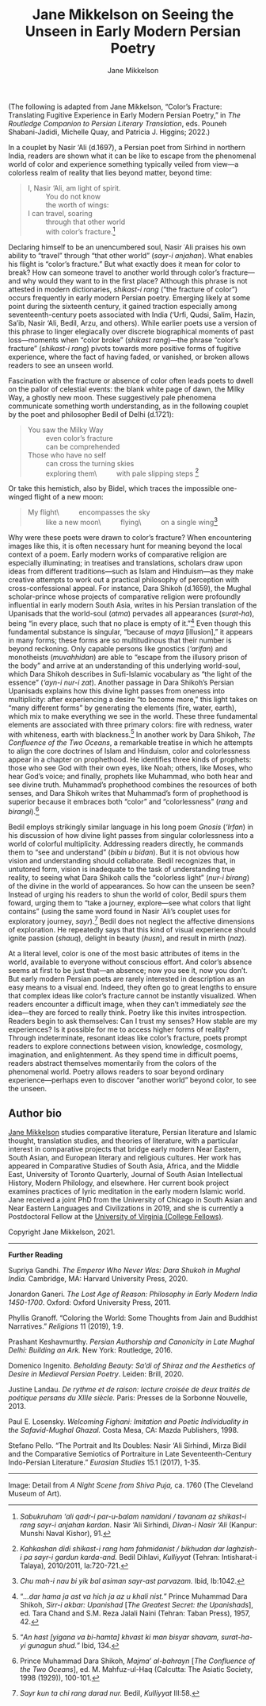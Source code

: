 ﻿---
layout: post
title: Jane Mikkelson on Seeing the Unseen in Early Modern Persian Poetry
author: Jane Mikkelson
categories: contributions
tags: [contributions]
image: mikkelson.jpg 
---

(The following is adapted from Jane Mikkelson, “Color’s Fracture: Translating Fugitive Experience in Early Modern Persian Poetry,” in *The Routledge Companion to Persian Literary Translation*, eds. Pouneh Shabani-Jadidi, Michelle Quay, and Patricia J. Higgins; 2022.)


In a couplet by Nasir ‘Ali (d.1697), a Persian poet from Sirhind in northern India, readers are shown what it can be like to escape from the phenomenal world of color and experience something typically veiled from view—a colorless realm of reality that lies beyond matter, beyond time: 


> I, Nasir ‘Ali, am light of spirit.\
> &emsp; &emsp; You do not know\
> &emsp; &emsp; the worth of wings:\
> I can travel, soaring\
> &emsp; &emsp; through that other world\
> &emsp; &emsp; with color’s fracture.[^1]


Declaring himself to be an unencumbered soul, Nasir ʿAli praises his own ability to “travel” through “that other world” (*sayr-i anjahan*). What enables his flight is “color’s fracture.” But what exactly does it mean for color to break? How can someone travel to another world through color’s fracture—and why would they want to in the first place? Although this phrase is not attested in modern dictionaries, *shikast-i rang* (“the fracture of color”) occurs frequently in early modern Persian poetry. Emerging likely at some point during the sixteenth century, it gained traction especially among seventeenth-century poets associated with India (‘Urfi, Qudsi, Salim, Hazin, Sa’ib, Nasir ‘Ali, Bedil, Arzu, and others). While earlier poets use a version of this phrase to linger elegiacally over discrete biographical moments of past loss—moments when “color broke” (*shikast rang*)—the phrase “color’s fracture” (*shikast-i rang*) pivots towards more positive forms of fugitive experience, where the fact of having faded, or vanished, or broken allows readers to see an unseen world. 


Fascination with the fracture or absence of color often leads poets to dwell on the pallor of celestial events: the blank white page of dawn, the Milky Way, a ghostly new moon. These suggestively pale phenomena communicate something worth understanding, as in the following couplet by the poet and philosopher Bedil of Delhi (d.1721):


> You saw the Milky Way\
> &emsp; &emsp; even color’s fracture\
> &emsp; &emsp; can be comprehended\
> Those who have no self\
> &emsp; &emsp; can cross the turning skies\
> &emsp; &emsp; exploring them\ 
> &emsp; &emsp; with pale slipping steps [^2]		


Or take this hemistich, also by Bidel, which traces the impossible one-winged flight of a new moon:


> My flight\ 
> &emsp; &emsp; encompasses the sky\
> &emsp; &emsp; like a new moon\ 
> &emsp; &emsp; flying\ 
> &emsp; &emsp; on a single wing[^3]


Why were these poets were drawn to color’s fracture? When encountering images like this, it is often necessary hunt for meaning beyond the local context of a poem. Early modern works of comparative religion are especially illuminating; in treatises and translations, scholars draw upon ideas from different traditions—such as Islam and Hinduism—as they make creative attempts to work out a practical philosophy of perception with cross-confessional appeal. For instance, Dara Shikoh (d.1659), the Mughal scholar-prince whose projects of comparative religion were profoundly influential in early modern South Asia, writes in his Persian translation of the Upanisads that the world-soul (*atma*) pervades all appearances (*surat-ha*), being “in every place, such that no place is empty of it.”[^4]  Even though this fundamental substance is singular, “because of *maya* [illusion],” it appears in many forms; these forms are so multitudinous that their number is beyond reckoning. Only capable persons like gnostics (*‘arifan*) and monotheists (*muvahhidan*) are able to “escape from the illusory prison of the body” and arrive at an understanding of this underlying world-soul, which Dara Shikoh describes in Sufi-Islamic vocabulary as “the light of the essence” (*‘ayn-i nur-i zat*). Another passage in Dara Shikoh’s Persian Upanisads explains how this divine light passes from oneness into multiplicity: after experiencing a desire “to become more,” this light takes on “many different forms” by generating the elements (fire, water, earth), which mix to make everything we see in the world. These three fundamental elements are associated with three primary colors: fire with redness, water with whiteness, earth with blackness.[^5] In another work by Dara Shikoh, *The Confluence of the Two Oceans*, a remarkable treatise in which he attempts to align the core doctrines of Islam and Hinduism, color and colorlessness appear in a chapter on prophethood. He identifies three kinds of prophets: those who see God with their own eyes, like Noah; others, like Moses, who hear God’s voice; and finally, prophets like Muhammad, who both hear and see divine truth. Muhammad’s prophethood combines the resources of both senses, and Dara Shikoh writes that Muhammad’s form of prophethood is superior because it embraces both “color” and “colorlessness” (*rang* and *birangi*).[^6]


Bedil employs strikingly similar language in his long poem *Gnosis*  (*‘Irfan*) in his discussion of how divine light passes from singular colorlessness into a world of colorful multiplicity. Addressing readers directly, he commands them to “see and understand” (*bibin u bidan*). But it is not obvious how vision and understanding should collaborate. Bedil recognizes that, in untutored form, vision is inadequate to the task of understanding true reality, to seeing what Dara Shikoh calls the “colorless light” (*nur-i birang*) of the divine in the world of appearances. So how can the unseen be seen? Instead of urging his readers to shun the world of color, Bedil spurs them foward, urging them to “take a journey, explore—see what colors that light contains” (using the same word found in Nasir ʿAli’s  couplet uses for exploratory journey, *sayr*).[^7] Bedil does not neglect the affective dimensions of exploration. He repeatedly says that this kind of visual experience should ignite passion (*shauq*), delight in beauty (*husn*), and result in mirth (*naz*). 


At a literal level, color is one of the most basic attributes of items in the world, available to everyone without conscious effort. And color’s absence seems at first to be just that—an absence; now you see it, now you don’t. But early modern Persian poets are rarely interested in description as an easy means to a visual end. Indeed, they often go to great lengths to ensure that complex ideas like color’s fracture cannot be instantly visualized. When readers encounter a difficult image, when they can’t immediately *see* the idea—they are forced to really think. Poetry like this invites introspection. Readers begin to ask themselves: Can I trust my senses? How stable are my experiences? Is it possible for me to access higher forms of reality? Through indeterminate, resonant ideas like color’s fracture, poets prompt readers to explore connections between vision, knowledge, cosmology, imagination, and enlightenment. As they spend time in difficult poems, readers abstract themselves momentarily from the colors of the phenomenal world. Poetry allows readers to soar beyond ordinary experience—perhaps even to discover “another world” beyond color, to see the unseen.


## Author bio
[Jane Mikkelson](https://www.janemikkelson.com) studies comparative literature, Persian literature and Islamic thought, translation studies, and theories of literature, with a particular interest in comparative projects that bridge early modern Near Eastern, South Asian, and European literary and religious cultures. Her work has appeared in Comparative Studies of South Asia, Africa, and the Middle East, University of Toronto Quarterly, Journal of South Asian Intellectual History, Modern Philology, and elsewhere. Her current book project examines practices of lyric meditation in the early modern Islamic world. Jane received a joint PhD from the University of Chicago in South Asian and Near Eastern Languages and Civilizations in 2019, and she is currently a Postdoctoral Fellow at the [University of Virginia (College Fellows)](https://religiousstudies.as.virginia.edu/faculty/profile/jmm3cb). 

Copyright Jane Mikkelson, 2021.


***

**Further Reading**


Supriya Gandhi. *The Emperor Who Never Was: Dara Shukoh in Mughal India.* Cambridge, MA: Harvard University Press, 2020.

Jonardon Ganeri. *The Lost Age of Reason: Philosophy in Early Modern India 1450-1700*. Oxford: Oxford University Press, 2011.

Phyllis Granoff. “Coloring the World: Some Thoughts from Jain and Buddhist Narratives.” *Religions* 11 (2019), 1:9.

Prashant Keshavmurthy. *Persian Authorship and Canonicity in Late Mughal Delhi: Building an Ark.* New York: Routledge, 2016.

Domenico Ingenito. *Beholding Beauty: Sa’di of Shiraz and the Aesthetics of Desire in Medieval Persian Poetry*. Leiden: Brill, 2020.

Justine Landau. *De rythme et de raison: lecture croisée de deux traités de poétique persans du XIIIe siècle.* Paris: Presses de la Sorbonne Nouvelle, 2013.

Paul E. Losensky. *Welcoming Fighani: Imitation and Poetic Individuality in the Safavid-Mughal Ghazal.* Costa Mesa, CA: Mazda Publishers, 1998.

Stefano Pello. “The Portrait and Its Doubles: Nasir ‘Ali Sirhindi, Mirza Bidil and the Comparative Semiotics of Portraiture in Late Seventeenth-Century Indo-Persian Literature.” *Eurasian Studies* 15.1 (2017), 1-35.

***

Image: Detail from *A Night Scene from Shiva Puja,* ca. 1760 (The Cleveland Museum of Art).

[^1]: *Sabukruham ‘ali qadr-i par-u-balam namidani / tavanam az shikast-i rang sayr-i anjahan kardan*. Nasir ‘Ali Sirhindi, *Divan-i Nasir ‘Ali* (Kanpur: Munshi Naval Kishor), 91.

[^2]: *Kahkashan didi shikast-i rang ham fahmidanist / bikhudan dar laghzish-i pa sayr-i gardun karda-and.* Bedil Dihlavi, *Kulliyyat* (Tehran: Intisharat-i Talaya), 2010/2011, Ia:720-721.

[^3]: *Chu mah-i nau bi yik bal asiman sayr-ast parvazam.* Ibid, Ib:1042.

[^4]: “*…dar hama ja ast va hich ja az u khali nist.*” Prince Muhammad Dara Shikoh, *Sirr-i akbar: Upanishad* [*The Greatest Secret: the Upanishads*], ed. Tara Chand and S.M. Reza Jalali Naini (Tehran: Taban Press), 1957, 42.

[^5]: “*An hast [yigana va bi-hamta] khvast ki man bisyar shavam, surat-ha-yi gunagun shud.*” Ibid, 134.

[^6]: Prince Muhammad Dara Shikoh, *Majma’ al-bahrayn* [*The Confluence of the Two Oceans*], ed. M. Mahfuz-ul-Haq (Calcutta: The Asiatic Society, 1998 (1929)), 100-101.

[^7]: *Sayr kun ta chi rang darad nur.* Bedil, *Kulliyyat* III:58.







